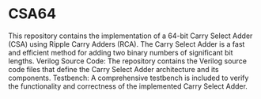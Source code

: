 # CSA64
This repository contains the implementation of a 64-bit Carry Select Adder (CSA) using Ripple Carry Adders (RCA). The Carry Select Adder is a fast and efficient method for adding two binary numbers of significant bit lengths. 
Verilog Source Code: The repository contains the Verilog source code files that define the Carry Select Adder architecture and its components.
Testbench: A comprehensive testbench is included to verify the functionality and correctness of the implemented Carry Select Adder.
